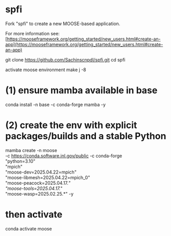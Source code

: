 spfi
=====

Fork "spfi" to create a new MOOSE-based application.

For more information see: [https://mooseframework.org/getting_started/new_users.html#create-an-app](https://mooseframework.org/getting_started/new_users.html#create-an-app)

git clone https://github.com/Sachinscnpdl/spfi.git
cd spfi

activate moose environment
make j -8



# (1) ensure mamba available in base
conda install -n base -c conda-forge mamba -y

# (2) create the env with explicit packages/builds and a stable Python
mamba create -n moose \
  -c https://conda.software.inl.gov/public -c conda-forge \
  "python=3.10" \
  "mpich" \
  "moose-dev=2025.04.22=mpich" \
  "moose-libmesh=2025.04.22=mpich_0" \
  "moose-peacock=2025.04.17.*" \
  "moose-tools=2025.04.17.*" \
  "moose-wasp=2025.02.25.*" -y

# then activate
conda activate moose
